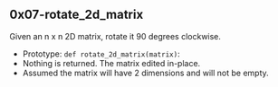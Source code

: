 ## 0x07-rotate_2d_matrix

Given an n x n 2D matrix, rotate it 90 degrees clockwise.

- Prototype: `def rotate_2d_matrix(matrix)`:
- Nothing is returned. The matrix edited in-place.
- Assumed the matrix will have 2 dimensions and will not be empty.
